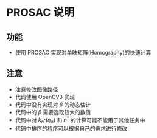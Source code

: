 # PROSAC 说明

## 功能
* 使用 PROSAC 实现对单映矩阵(Homography)的快速计算

## 注意
* 注意修改图像路径
* 代码使用 OpenCV3 实现
* 代码中没有实现对 $\beta$ 的动态估计
* 代码中的 $\beta$ 需要选取较大的数值
* 代码中对 $k_{n^*}(\eta_o)$ 和 $n^*$ 的计算可能不能用于其他任务中
* 代码中排序的程序可以根据自己的需求进行修改